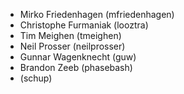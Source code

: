 * Mirko Friedenhagen (mfriedenhagen)
* Christophe Furmaniak (looztra)
* Tim Meighen (tmeighen)
* Neil Prosser (neilprosser)
* Gunnar Wagenknecht (guw)
* Brandon Zeeb (phasebash)
* (schup)
